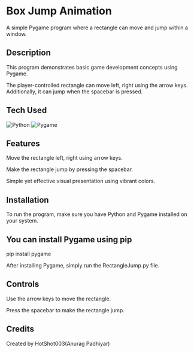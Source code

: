 # Box Jump Animation

A simple Pygame program where a rectangle can move and jump within a window.

## Description

This program demonstrates basic game development concepts using Pygame. 

The player-controlled rectangle can move left, right using the arrow keys. Additionally, it can jump when the spacebar is pressed.

## Tech Used 

![Python](https://img.shields.io/badge/python-%233776AB.svg?style=for-the-badge&logo=python&logoColor=white) 
![Pygame](https://img.shields.io/badge/pygame-3776AB.svg?style=for-the-badge&logo=python&logoColor=white)

## Features

Move the rectangle left, right using arrow keys.

Make the rectangle jump by pressing the spacebar.

Simple yet effective visual presentation using vibrant colors.

## Installation

To run the program, make sure you have Python and Pygame installed on your system.

##  You can install Pygame using pip

pip install pygame

After installing Pygame, simply run the RectangleJump.py file.

## Controls

Use the arrow keys to move the rectangle.

Press the spacebar to make the rectangle jump.


## Credits
Created by HotShot003(Anurag Padhiyar)
